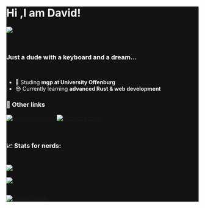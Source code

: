 

<div style="background-color:#121212">
<div style="color:#fff">
  
# Hi ,I am David!
  
![](https://komarev.com/ghpvc/?username=daveiator&color=blue)<br>

 <br>
  
### Just a dude with a keyboard and a dream...
  
  <br>

- 📖 Studing **mgp at University Offenburg** <br>
- 😎 Currently learning **advanced Rust & web development** <br>

### 🧷 Other links<br>



[![Instagram Badge](https://img.shields.io/badge/@-david_bhlr-E4405F?logo=instagram&logoColor=white&link=https://www.instagram.com/david_bhlr)](https://www.instagram.com/david_bhlr)
[![Discord Badge](https://img.shields.io/badge/contact-me-blue?logo=discord&logoColor=white&link=https://discordapp.com/users/316270897638146059)](https://discordapp.com/users/316270897638146059)

<br>
  
### 📈 Stats for nerds:


<br>
<a href="https://github.com/daveiator">
<img align="center" src="https://github-readme-stats.vercel.app/api?username=daveiator&show_icons=true&include_all_commits=true&theme=dark&count_private=true">
</a>
<br><br>
<a href="https://github.com/remcohalman/github-readme-stats">
<img align="center" src="https://github-readme-stats.anuraghazra1.vercel.app/api/top-langs/?username=daveiator&layout=compact&theme=dark" />
</a>
<br><br>

[![GitHub Streak](https://github-readme-streak-stats.herokuapp.com/?user=daveiator&theme=dark)](https://git.io/streak-stats)

</div>
</div>

